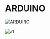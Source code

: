 # ARDUINO 
![ARDUINO](https://user-images.githubusercontent.com/73429989/97109973-6f4fc300-16fc-11eb-8c8d-f7ea94e8618f.jpg)


![a1](https://user-images.githubusercontent.com/73429989/97110102-5267bf80-16fd-11eb-8cae-71441edc7db5.png)




